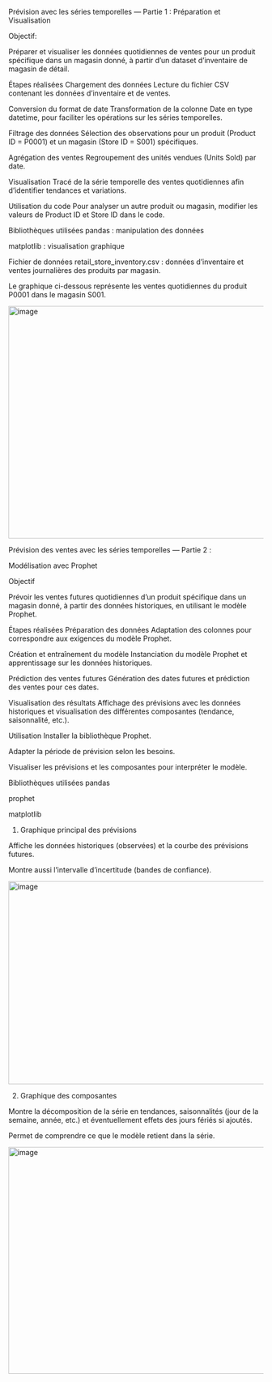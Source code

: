 Prévision avec les séries temporelles — Partie 1 : Préparation et Visualisation

Objectif:

Préparer et visualiser les données quotidiennes de ventes pour un produit spécifique dans un magasin donné, à partir d’un dataset d’inventaire de magasin de détail.

Étapes réalisées
Chargement des données
Lecture du fichier CSV contenant les données d’inventaire et de ventes.

Conversion du format de date
Transformation de la colonne Date en type datetime, pour faciliter les opérations sur les séries temporelles.

Filtrage des données
Sélection des observations pour un produit (Product ID = P0001) et un magasin (Store ID = S001) spécifiques.

Agrégation des ventes
Regroupement des unités vendues (Units Sold) par date.

Visualisation
Tracé de la série temporelle des ventes quotidiennes afin d’identifier tendances et variations.

Utilisation du code
Pour analyser un autre produit ou magasin, modifier les valeurs de Product ID et Store ID dans le code.



Bibliothèques utilisées
pandas : manipulation des données

matplotlib : visualisation graphique

Fichier de données
retail_store_inventory.csv : données d’inventaire et ventes journalières des produits par magasin.


Le graphique ci-dessous représente les ventes quotidiennes du produit P0001 dans le magasin S001.

<img width="1044" height="459" alt="image" src="https://github.com/user-attachments/assets/79fc80da-3fb9-4f39-b7b7-104d8848a86a" />


Prévision des ventes avec les séries temporelles — Partie 2 :

Modélisation avec Prophet

Objectif

Prévoir les ventes futures quotidiennes d’un produit spécifique dans un magasin donné, à partir des données historiques, en utilisant le modèle Prophet.

Étapes réalisées
Préparation des données
Adaptation des colonnes pour correspondre aux exigences du modèle Prophet.

Création et entraînement du modèle
Instanciation du modèle Prophet et apprentissage sur les données historiques.

Prédiction des ventes futures
Génération des dates futures et prédiction des ventes pour ces dates.

Visualisation des résultats
Affichage des prévisions avec les données historiques et visualisation des différentes composantes (tendance, saisonnalité, etc.).

Utilisation
Installer la bibliothèque Prophet.

Adapter la période de prévision selon les besoins.

Visualiser les prévisions et les composantes pour interpréter le modèle.

Bibliothèques utilisées
pandas

prophet

matplotlib

1. Graphique principal des prévisions

Affiche les données historiques (observées) et la courbe des prévisions futures.

Montre aussi l’intervalle d’incertitude (bandes de confiance).

<img width="999" height="401" alt="image" src="https://github.com/user-attachments/assets/7cade96b-72f4-4ac6-9913-3281a128f77c" />

2. Graphique des composantes

Montre la décomposition de la série en tendances, saisonnalités (jour de la semaine, année, etc.) et éventuellement effets des jours fériés si ajoutés.

Permet de comprendre ce que le modèle retient dans la série.

<img width="1007" height="448" alt="image" src="https://github.com/user-attachments/assets/6a20f002-300f-4cd4-9881-9d02ec7cdb07" />

